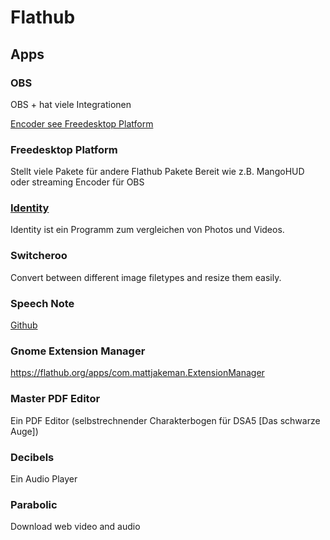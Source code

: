 # Flathub

## Apps

### OBS

OBS + hat viele Integrationen

[Encoder see Freedesktop Platform](#Freedesktop-Platform)

### Freedesktop Platform

Stellt viele Pakete für andere Flathub Pakete Bereit wie z.B. MangoHUD oder streaming Encoder für OBS

### [Identity](https://flathub.org/apps/org.gnome.gitlab.YaLTeR.Identity)

Identity ist ein Programm zum vergleichen von Photos und Videos.

### Switcheroo
Convert between different image filetypes and resize them easily. 

### Speech Note
[Github](https://github.com/mkiol/dsnote)

### Gnome Extension Manager

https://flathub.org/apps/com.mattjakeman.ExtensionManager

### Master PDF Editor
Ein PDF Editor (selbstrechnender Charakterbogen für DSA5 [Das schwarze Auge])

### Decibels
Ein Audio Player

### Parabolic
Download web video and audio
